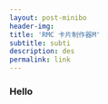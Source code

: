 ```yaml
---
layout: post-minibo
header-img: 
title: 'RMC 卡片制作器M'
subtitle: subti
description: des
permalink: link
---
```


### Hello